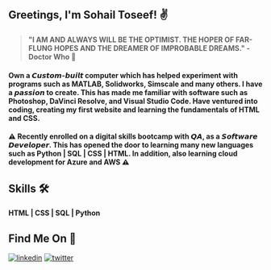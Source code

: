 ## Greetings, I'm Sohail Toseef! ✌

 > #### "I AM AND ALWAYS WILL BE THE OPTIMIST. THE HOPER OF FAR-FLUNG HOPES AND THE DREAMER OF IMPROBABLE DREAMS." - Doctor Who 💯
  
#### Own a 𝘾𝙪𝙨𝙩𝙤𝙢-𝙗𝙪𝙞𝙡𝙩 computer which has helped experiment with programs such as MATLAB, Solidworks, Simscale and many others. I have a 𝙥𝙖𝙨𝙨𝙞𝙤𝙣 to create. This has made me familiar with software such as Photoshop, DaVinci Resolve, and Visual Studio Code. Have ventured into coding, creating my first website and learning the fundamentals of HTML and CSS. 

#### ⚠ Recently enrolled on a digital skills bootcamp with 𝙌𝘼, as a 𝙎𝙤𝙛𝙩𝙬𝙖𝙧𝙚 𝘿𝙚𝙫𝙚𝙡𝙤𝙥𝙚𝙧. This has opened the door to learning many new languages such as Python | SQL | CSS | HTML. In addition, also learning cloud development for Azure and AWS ⚠

## Skills 🛠
#### HTML | CSS | SQL | Python

##  Find Me On 🔎
[![linkedin](https://img.shields.io/badge/linkedin-0A66C2?style=for-the-badge&logo=linkedin&logoColor=white)](https://www.linkedin.com/in/sohail-toseef/)
[![twitter](https://img.shields.io/badge/twitter-1DA1F2?style=for-the-badge&logo=twitter&logoColor=white)](https://twitter.com/DealxrJack)


